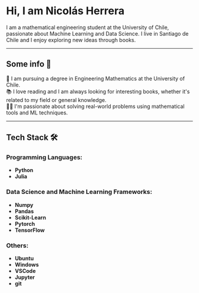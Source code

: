 # Hi, I am Nicolás Herrera

I am a mathematical engineering student at the University of Chile, passionate about Machine Learning and Data Science. I live in Santiago de Chile and I enjoy exploring new ideas through books.

---

## Some info :bookmark_tabs:

🏫 I am pursuing a degree in Engineering Mathematics at the University of Chile.  
📚 I love reading and I am always looking for interesting books, whether it's related to my field or general knowledge.  
🧑‍🎓 I'm passionate about solving real-world problems using mathematical tools and ML techniques.

---

## Tech Stack 🛠️

### Programming Languages:
- **Python**
- **Julia**

### Data Science and Machine Learning Frameworks:
- **Numpy**  
- **Pandas**  
- **Scikit-Learn**  
- **Pytorch**  
- **TensorFlow**  

### Others:
- **Ubuntu**  
- **Windows**  
- **VSCode**  
- **Jupyter**
- **git**
